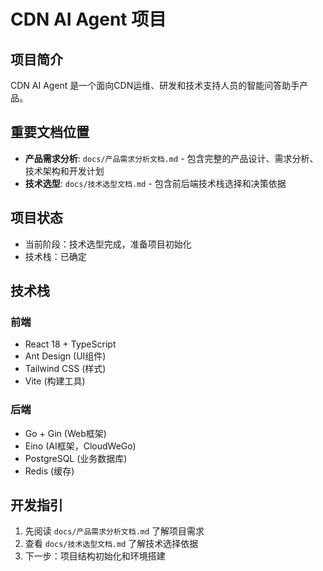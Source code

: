 # CDN AI Agent 项目

## 项目简介
CDN AI Agent 是一个面向CDN运维、研发和技术支持人员的智能问答助手产品。

## 重要文档位置
- **产品需求分析**: `docs/产品需求分析文档.md` - 包含完整的产品设计、需求分析、技术架构和开发计划
- **技术选型**: `docs/技术选型文档.md` - 包含前后端技术栈选择和决策依据

## 项目状态
- 当前阶段：技术选型完成，准备项目初始化
- 技术栈：已确定

## 技术栈
### 前端
- React 18 + TypeScript
- Ant Design (UI组件)
- Tailwind CSS (样式)
- Vite (构建工具)

### 后端
- Go + Gin (Web框架)
- Eino (AI框架，CloudWeGo)
- PostgreSQL (业务数据库)
- Redis (缓存)

## 开发指引
1. 先阅读 `docs/产品需求分析文档.md` 了解项目需求
2. 查看 `docs/技术选型文档.md` 了解技术选择依据
3. 下一步：项目结构初始化和环境搭建